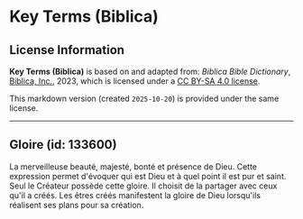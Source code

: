# Key Terms (Biblica)

## License Information

**Key Terms (Biblica)** is based on and adapted from: _Biblica Bible Dictionary_, [Biblica, Inc.](https://www.biblica.com/), 2023, which is licensed under a [CC BY-SA 4.0 license](https://creativecommons.org/licenses/by-sa/4.0/legalcode.en).

This markdown version (created `2025-10-20`) is provided under the same license.



--------------------------------

## Gloire (id: 133600)

La merveilleuse beauté, majesté, bonté et présence de Dieu. Cette expression permet d'évoquer qui est Dieu et à quel point il est pur et saint. Seul le Créateur possède cette gloire. Il choisit de la partager avec ceux qu'il a créés. Les êtres créés manifestent la gloire de Dieu lorsqu'ils réalisent ses plans pour sa création.


